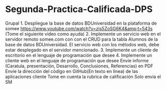 # Segunda-Practica-Calificada-DPS
Grupal  1. Despliegue la base de datos BDUniversidad en la plataforma de somee https://www.youtube.com/watch?v=zjs5ZoSG6K4&amp;t=543s (Tome el siguiente video como ayuda) 2. Implemente un servicio web en el servidor remoto somee.com con con el CRUD para la tabla Alumnos de la base de datos BDUniversidad. El servicio web con los métodos web, debe estar desplegado en el servidor mencionado. 3. Implemente un cliente de escritorio en el lenguaje de programación que desee  4. Implemente un cliente web en el lenguaje de programación que desee  Envíe informe (Caratula, presentación, Desarrollo, Conclusiones, Referencias) en PDF  Envíe la dirección del código en GitHub(En texto en línea) de las aplicaciones cliente Tome en cuenta la rubrica de calificación  Solo envía el SM

